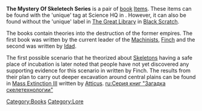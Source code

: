 **The Mystery Of Skeletech Series** is a pair of
[book](Lore_Books.md "wikilink") [Items](Items.md "wikilink"). These items can
be found with the 'unique' tag at Science HQ in [](World's_End.md). However, it can also be found without the
'unique' label in [The Great Library](The_Great_Library.md "wikilink") in
[Black Scratch](Black_Scratch.md "wikilink").

The books contain theories into the destruction of the former empires.
The first book was written by the current leader of the
[Machinists](Machinists.md "wikilink"), [Finch](Finch.md "wikilink") and the
second was written by [Idad](Idad.md "wikilink").

The first possible scenario that he theorized about
[Skeletons](Skeletons.md "wikilink") having a safe place of incubation is
later noted that people have not yet discovered any supporting evidence
for this scenario in [](Mass_Extinction_Series.md) written by Finch. The results from
their plan to carry out deeper excavation around central plains can be
found in [Mass Extinction III](Mass_Extinction_Series.md "wikilink")
written by [Atticus](Atticus.md "wikilink"). [ru:Серия книг "Загадка
скелетехнологии"](ru:Серия_книг_"Загадка_скелетехнологии" "wikilink")

[Category:Books](Category:Books "wikilink")
[Category:Lore](Category:Lore "wikilink")
